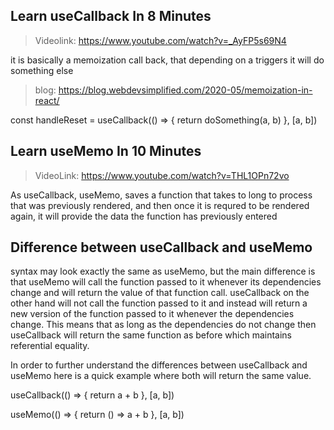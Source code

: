 ##  Learn useCallback In 8 Minutes  ##

>   Videolink: https://www.youtube.com/watch?v=_AyFP5s69N4

it is basically a memoization call back, that depending on a triggers it will do something else 

>   blog: https://blog.webdevsimplified.com/2020-05/memoization-in-react/

const handleReset = useCallback(() => {
  return doSomething(a, b)
}, [a, b])


##  Learn useMemo In 10 Minutes

>   VideoLink: https://www.youtube.com/watch?v=THL1OPn72vo


As useCallback, useMemo, saves a function that takes to long to process that was previously rendered, and then once it is requred to be rendered again, it will provide the data the function has previously entered



##  Difference between useCallback and useMemo

syntax may look exactly the same as useMemo, but the main difference is that useMemo will call the function passed to it whenever its dependencies change and will return the value of that function call. useCallback on the other hand will not call the function passed to it and instead will return a new version of the function passed to it whenever the dependencies change. This means that as long as the dependencies do not change then useCallback will return the same function as before which maintains referential equality.

In order to further understand the differences between useCallback and useMemo here is a quick example where both will return the same value.

useCallback(() => {
  return a + b
}, [a, b])

useMemo(() => {
  return () => a + b
}, [a, b])